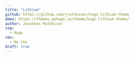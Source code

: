 ```yaml
---
title: "Lithium"
github: https://github.com/jrutheiser/hugo-lithium-theme
demo: https://themes.gohugo.io/theme/hugo-lithium-theme/
author: Jonathan Rutheiser
ssg:
  - Hugo
cms:
  - No Cms
draft: true
---
```

